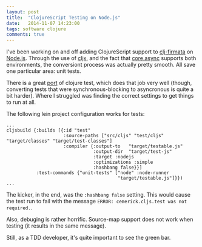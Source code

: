 ```yaml
---
layout: post
title:  "ClojureScript Testing on Node.js"
date:   2014-11-07 14:23:00
tags: software clojure  
comments: true
---
```


I've been working on and off adding ClojureScript support to [clj-firmata](https://github.com/peterschwarz/clj-firmata) on [Node.js](http://nodejs.org).  Through the use of [cljx](https://github.com/lynaghk/cljx), and the fact that [core.async](https://github.com/clojure/core.async) supports both environments, the conversiont process was actually pretty smooth.  All save one particular area: unit tests. 

There is a great [port](https://github.com/cemerick/clojurescript.test) of clojure test, which does that job very well (though, converting tests that were synchronous-blocking to asyncronous is quite a bit harder). Where I struggled was finding the correct settings to get things to run at all.

The following lein project configuration works for tests:

```
...
cljsbuild {:builds [{:id "test"
                     :source-paths ["src/cljs" "test/cljs" "target/classes" "target/test-classes"]
                     :compiler {:output-to   "target/testable.js"
                                :output-dir  "target/test-js"
                                :target :nodejs
                                :optimizations :simple
                                :hashbang false}}]
           :test-commands {"unit-tests" ["node" :node-runner
                                         "target/testable.js"]}})
...
```

The kicker, in the end, was the `:hashbang false` setting.  This would cause the test run to fail with the message `ERROR: cemerick.cljs.test was not required.`.  

Also, debuging is rather horrific. Source-map support does not work when testing (it results in the same message).

Still, as a TDD developer, it's quite important to see the green bar.